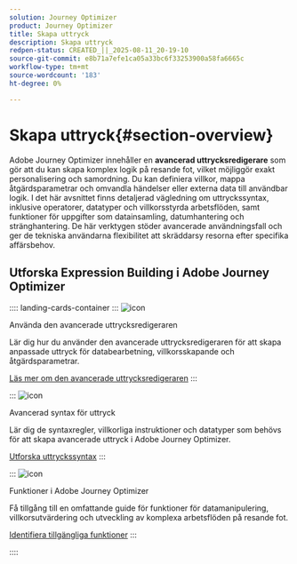 ```yaml
---
solution: Journey Optimizer
product: Journey Optimizer
title: Skapa uttryck
description: Skapa uttryck
redpen-status: CREATED_||_2025-08-11_20-19-10
source-git-commit: e8b71a7efe1ca05a33bc6f33253900a58fa6665c
workflow-type: tm+mt
source-wordcount: '183'
ht-degree: 0%

---
```



# Skapa uttryck{#section-overview}

Adobe Journey Optimizer innehåller en **avancerad uttrycksredigerare** som gör att du kan skapa komplex logik på resande fot, vilket möjliggör exakt personalisering och samordning. Du kan definiera villkor, mappa åtgärdsparametrar och omvandla händelser eller externa data till användbar logik. I det här avsnittet finns detaljerad vägledning om uttryckssyntax, inklusive operatorer, datatyper och villkorsstyrda arbetsflöden, samt funktioner för uppgifter som datainsamling, datumhantering och stränghantering. De här verktygen stöder avancerade användningsfall och ger de tekniska användarna flexibilitet att skräddarsy resorna efter specifika affärsbehov.

## Utforska Expression Building i Adobe Journey Optimizer

:::: landing-cards-container
:::
![icon](https://cdn.experienceleague.adobe.com/icons/screwdriver-wrench.svg?lang=sv-SE)

Använda den avancerade uttrycksredigeraren

Lär dig hur du använder den avancerade uttrycksredigeraren för att skapa anpassade uttryck för databearbetning, villkorsskapande och åtgärdsparametrar.

[Läs mer om den avancerade uttrycksredigeraren](../using/building-journeys/expression/expressionadvanced.md)
:::

:::
![icon](https://cdn.experienceleague.adobe.com/icons/code-branch.svg?lang=sv-SE)

Avancerad syntax för uttryck

Lär dig de syntaxregler, villkorliga instruktioner och datatyper som behövs för att skapa avancerade uttryck i Adobe Journey Optimizer.

[Utforska uttryckssyntax](syntax-landing-page.md)
:::

:::
![icon](https://cdn.experienceleague.adobe.com/icons/puzzle-piece.svg?lang=sv-SE)

Funktioner i Adobe Journey Optimizer

Få tillgång till en omfattande guide för funktioner för datamanipulering, villkorsutvärdering och utveckling av komplexa arbetsflöden på resande fot.

[Identifiera tillgängliga funktioner](main-functions-journey-landing-page.md)
:::

::::
